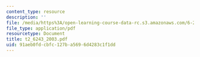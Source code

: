 ```yaml
---
content_type: resource
description: ''
file: /media/https%3A/open-learning-course-data-rc.s3.amazonaws.com/6-243j-dynamics-of-nonlinear-systems-fall-2003/91aeb0fdcbfc127ba5696d4283c1f1dd_t2_6243_2003.pdf
file_type: application/pdf
resourcetype: Document
title: t2_6243_2003.pdf
uid: 91aeb0fd-cbfc-127b-a569-6d4283c1f1dd
---
```

